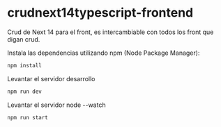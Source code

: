 # crudnext14typescript-frontend

Crud de Next 14 para el front, es intercambiable con todos los front que digan crud.

Instala las dependencias utilizando npm (Node Package Manager):
```sh
npm install
```

Levantar el servidor desarrollo
```sh
npm run dev
```

Levantar el servidor node --watch
```sh
npm run start
```
